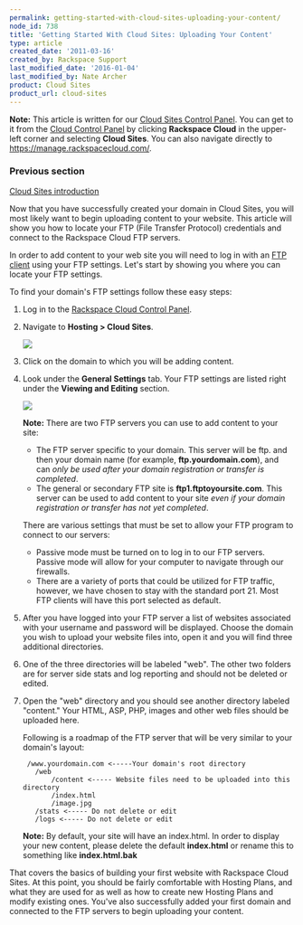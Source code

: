 ```yaml
---
permalink: getting-started-with-cloud-sites-uploading-your-content/
node_id: 738
title: 'Getting Started With Cloud Sites: Uploading Your Content'
type: article
created_date: '2011-03-16'
created_by: Rackspace Support
last_modified_date: '2016-01-04'
last_modified_by: Nate Archer
product: Cloud Sites
product_url: cloud-sites
---
```


**Note:** This article is written for our [Cloud Sites Control Panel](https://manage.rackspacecloud.com/). You can get to it from the [Cloud Control Panel](https://mycloud.rackspace.com) by clicking **Rackspace Cloud** in the upper-left corner and selecting **Cloud Sites**. You can also navigate directly to <https://manage.rackspacecloud.com/>.

### Previous section

[Cloud Sites introduction](/how-to/cloud-sites)

Now that you have successfully created your domain in Cloud Sites,
you will most likely want to begin uploading content to your website.
This article will show you how to locate your FTP (File Transfer
Protocol) credentials and connect to the Rackspace Cloud FTP servers.

In order to add content to your web site you will need to log in with an
[FTP client](/how-to/getting-started-with-cloud-sites-ftpsshfsftp-clients "What FTP software should I use?") using your FTP settings. Let's start by showing you where you can locate
your FTP settings.

To find your domain's FTP settings follow these easy steps:

1.  Log in to the [Rackspace Cloud Control Panel](http://manage.rackspacecloud.com).
2.  Navigate to **Hosting > Cloud Sites**.

    ![](http://c458676.r76.cf2.rackcdn.com/CSites_MainNav_09.png)

3.  Click on the domain to which you will be adding content.
4.  Look under the **General Settings** tab. Your FTP settings are
    listed right under the **Viewing and Editing** section.

    ![](http://c806394.r94.cf2.rackcdn.com/ftpserver.png)

    **Note:** There are two FTP servers you can use to add content to
    your site:

    -   The FTP server specific to your domain. This server will be ftp.
        and then your domain name (for example, **ftp.yourdomain.com**),
        and can *only be used after your domain registration or
        transfer is completed*.
    -   The general or secondary FTP site is **ftp1.ftptoyoursite.com**.
        This server can be used to add content to your site *even if
        your domain registration or transfer has not yet completed*.

    There are various settings that must be set to allow your FTP
    program to connect to our servers:

    -   Passive mode must be turned on to log in to our FTP servers.
        Passive mode will allow for your computer to navigate through
        our firewalls.
    -   There are a variety of ports that could be utilized for FTP
        traffic, however, we have chosen to stay with the standard
        port 21. Most FTP clients will have this port selected
        as default.

5.  After you have logged into your FTP server a list of websites
    associated with your username and password will be displayed. Choose
    the domain you wish to upload your website files into, open it and
    you will find three additional directories.
6.  One of the three directories will be labeled "web". The other two
    folders are for server side stats and log reporting and should not
    be deleted or edited.
7.  Open the "web" directory and you should see another directory
    labeled "content." Your HTML, ASP, PHP, images and other web files
    should be uploaded here.

    Following is a roadmap of the FTP server that will be very similar to
    your domain's layout:

         /www.yourdomain.com <-----Your domain's root directory
           /web
               /content <----- Website files need to be uploaded into this directory
               /index.html
               /image.jpg
           /stats <----- Do not delete or edit
           /logs <----- Do not delete or edit

    **Note:** By default, your site will have an index.html. In order
    to display your new content, please delete the default **index.html** or
    rename this to something like **index.html.bak**

That covers the basics of building your first website with Rackspace
Cloud Sites. At this point, you should be fairly comfortable with
Hosting Plans, and what they are used for as well as how to create new
Hosting Plans and modify existing ones.  You've also successfully added
your first domain and connected to the FTP servers to begin uploading
your content.

